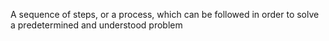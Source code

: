 A sequence of steps, or a process, which can be followed in order to solve a predetermined and understood problem